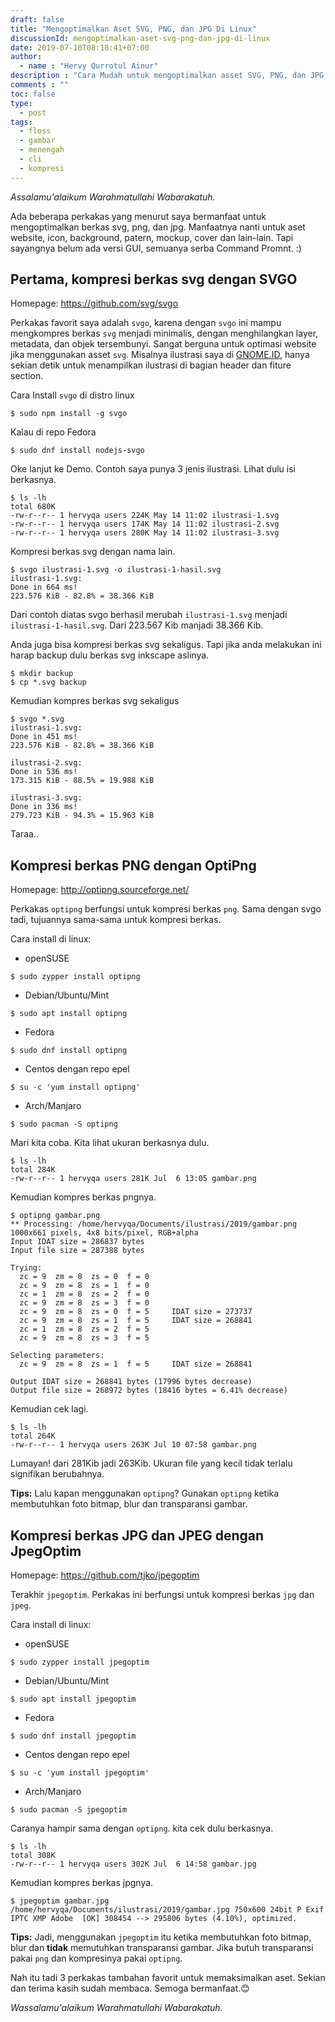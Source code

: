 ```yaml
---
draft: false
title: "Mengoptimalkan Aset SVG, PNG, dan JPG Di Linux"
discussionId: mengoptimalkan-aset-svg-png-dan-jpg-di-linux
date: 2019-07-10T08:18:41+07:00
author:
  - name : "Hervy Qurrotul Ainur"
description : "Cara Mudah untuk mengoptimalkan asset SVG, PNG, dan JPG di Linux"
comments : ""
toc: false
type:
  - post
tags:
  - floss
  - gambar
  - menengah
  - cli
  - kompresi
---
```


*Assalamu'alaikum Warahmatullahi Wabarakatuh.*

Ada beberapa perkakas yang menurut saya bermanfaat untuk mengoptimalkan berkas svg, png, dan jpg. Manfaatnya nanti untuk aset website, icon, background, patern, mockup, cover dan lain-lain. Tapi sayangnya belum ada versi GUI, semuanya serba Command Promnt. :)

## Pertama, kompresi berkas svg dengan SVGO

Homepage: https://github.com/svg/svgo

Perkakas favorit saya adalah `svgo`, karena dengan `svgo` ini mampu mengkompres berkas `svg` menjadi minimalis, dengan menghilangkan layer, metadata, dan objek tersembunyi. Sangat berguna untuk optimasi website jika menggunakan asset `svg`. Misalnya ilustrasi saya di [GNOME.ID], hanya sekian detik untuk menampilkan ilustrasi di bagian header dan fiture section.

Cara Install `svgo` di distro linux

```
$ sudo npm install -g svgo
```

Kalau di repo Fedora

```
$ sudo dnf install nodejs-svgo
```

Oke lanjut ke Demo. Contoh saya punya 3 jenis ilustrasi. Lihat dulu isi berkasnya.
```
$ ls -lh
total 680K
-rw-r--r-- 1 hervyqa users 224K May 14 11:02 ilustrasi-1.svg
-rw-r--r-- 1 hervyqa users 174K May 14 11:02 ilustrasi-2.svg
-rw-r--r-- 1 hervyqa users 280K May 14 11:02 ilustrasi-3.svg
```

Kompresi berkas svg dengan nama lain.
```
$ svgo ilustrasi-1.svg -o ilustrasi-1-hasil.svg
ilustrasi-1.svg:
Done in 664 ms!
223.576 KiB - 82.8% = 38.366 KiB
```

Dari contoh diatas svgo berhasil merubah `ilustrasi-1.svg` menjadi `ilustrasi-1-hasil.svg`. Dari 223.567 Kib manjadi 38.366 Kib.

Anda juga bisa kompresi berkas svg sekaligus. Tapi jika anda melakukan ini harap backup dulu berkas svg inkscape aslinya.
```
$ mkdir backup
$ cp *.svg backup
```

Kemudian kompres berkas svg sekaligus
```
$ svgo *.svg
ilustrasi-1.svg:
Done in 451 ms!
223.576 KiB - 82.8% = 38.366 KiB

ilustrasi-2.svg:
Done in 536 ms!
173.315 KiB - 88.5% = 19.988 KiB

ilustrasi-3.svg:
Done in 336 ms!
279.723 KiB - 94.3% = 15.963 KiB
```
Taraa..

## Kompresi berkas PNG dengan OptiPng

Homepage: http://optipng.sourceforge.net/

Perkakas `optipng` berfungsi untuk kompresi berkas `png`. Sama dengan svgo tadi, tujuannya sama-sama untuk kompresi berkas.

Cara install di linux:

* openSUSE
```
$ sudo zypper install optipng
```
* Debian/Ubuntu/Mint
```
$ sudo apt install optipng
```
* Fedora
```
$ sudo dnf install optipng
```
* Centos dengan repo epel
```
$ su -c 'yum install optipng'
```
* Arch/Manjaro
```
$ sudo pacman -S optipng
```

Mari kita coba.
Kita lihat ukuran berkasnya dulu.
```
$ ls -lh
total 284K
-rw-r--r-- 1 hervyqa users 281K Jul  6 13:05 gambar.png
```

Kemudian kompres berkas pngnya.
```
$ optipng gambar.png
** Processing: /home/hervyqa/Documents/ilustrasi/2019/gambar.png
1000x661 pixels, 4x8 bits/pixel, RGB+alpha
Input IDAT size = 286837 bytes
Input file size = 287388 bytes

Trying:
  zc = 9  zm = 8  zs = 0  f = 0  zc = 9  zm = 8  zs = 1  f = 0  zc = 1  zm = 8  zs = 2  f = 0  zc = 9  zm = 8  zs = 3  f = 0  zc = 9  zm = 8  zs = 0  f = 5		IDAT size = 273737
  zc = 9  zm = 8  zs = 1  f = 5		IDAT size = 268841
  zc = 1  zm = 8  zs = 2  f = 5  zc = 9  zm = 8  zs = 3  f = 5                               
Selecting parameters:
  zc = 9  zm = 8  zs = 1  f = 5		IDAT size = 268841

Output IDAT size = 268841 bytes (17996 bytes decrease)
Output file size = 268972 bytes (18416 bytes = 6.41% decrease)
```

Kemudian cek lagi.
```
$ ls -lh
total 264K
-rw-r--r-- 1 hervyqa users 263K Jul 10 07:58 gambar.png
```

Lumayan! dari 281Kib jadi 263Kib. Ukuran file yang kecil tidak terlalu signifikan berubahnya.

**Tips:** Lalu kapan menggunakan `optipng`? Gunakan `optipng` ketika membutuhkan foto bitmap, blur dan transparansi gambar.

## Kompresi berkas JPG dan JPEG dengan JpegOptim

Homepage: https://github.com/tjko/jpegoptim

Terakhir `jpegoptim`. Perkakas ini berfungsi untuk kompresi berkas `jpg` dan `jpeg`.

Cara install di linux:

* openSUSE
```
$ sudo zypper install jpegoptim
```
* Debian/Ubuntu/Mint
```
$ sudo apt install jpegoptim
```
* Fedora
```
$ sudo dnf install jpegoptim
```
* Centos dengan repo epel
```
$ su -c 'yum install jpegoptim'
```
* Arch/Manjaro
```
$ sudo pacman -S jpegoptim
```

Caranya hampir sama dengan `optipng`. kita cek dulu berkasnya.
```
$ ls -lh
total 308K
-rw-r--r-- 1 hervyqa users 302K Jul  6 14:58 gambar.jpg
```

Kemudian kompres berkas jpgnya.
```
$ jpegoptim gambar.jpg
/home/hervyqa/Documents/ilustrasi/2019/gambar.jpg 750x600 24bit P Exif IPTC XMP Adobe  [OK] 308454 --> 295806 bytes (4.10%), optimized.
```

**Tips:** Jadi, menggunakan `jpegoptim` itu ketika membutuhkan foto bitmap, blur dan **tidak** memutuhkan transparansi gambar. Jika butuh transparansi pakai `png` dan kompresinya pakai `optipng`.

Nah itu tadi 3 perkakas tambahan favorit untuk memaksimalkan aset. Sekian dan terima kasih sudah membaca. Semoga bermanfaat.:blush:

*Wassalamu'alaikum Warahmatullahi Wabarakatuh.*

[Inkscape]:https://www.inkscape.org
[Gimp]:https://www.gimp.org
[GNOME.ID]:https://www.gnome.id

